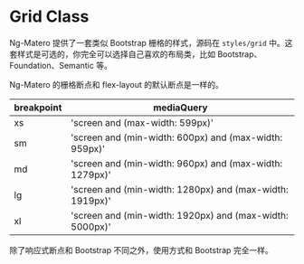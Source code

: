 # Grid Class

Ng-Matero 提供了一套类似 Bootstrap 栅格的样式，源码在 `styles/grid` 中。这套样式是可选的，你完全可以选择自己喜欢的布局类，比如 Bootstrap、Foundation、Semantic 等。

Ng-Matero 的栅格断点和 flex-layout 的默认断点是一样的。

| breakpoint | mediaQuery                                               |
| ---------- | -------------------------------------------------------- |
| xs         | 'screen and (max-width: 599px)'                          |
| sm         | 'screen and (min-width: 600px) and (max-width: 959px)'   |
| md         | 'screen and (min-width: 960px) and (max-width: 1279px)'  |
| lg         | 'screen and (min-width: 1280px) and (max-width: 1919px)' |
| xl         | 'screen and (min-width: 1920px) and (max-width: 5000px)' |

除了响应式断点和 Bootstrap 不同之外，使用方式和 Bootstrap 完全一样。
